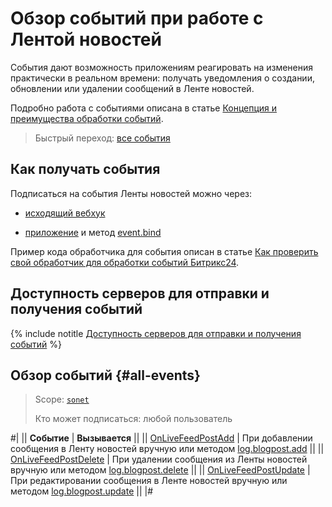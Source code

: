 # Обзор событий при работе с Лентой новостей

События дают возможность приложениям реагировать на изменения практически в реальном времени: получать уведомления о создании, обновлении или удалении сообщений в Ленте новостей.

Подробно работа с событиями описана в статье [Концепция и преимущества обработки событий](../../events/index.md).

> Быстрый переход: [все события](#all-events)

## Как получать события

Подписаться на события Ленты новостей можно через:

- [исходящий вебхук](../../../local-integrations/local-webhooks)

- [приложение](../../app-installation/index) и метод [event.bind](../../events/event-bind)

Пример кода обработчика для события описан в статье [Как проверить свой обработчик для обработки событий Битрикс24](../../events/test-handler).

## Доступность серверов для отправки и получения событий

{% include notitle [Доступность серверов для отправки и получения событий](../../../_includes/events-index.md) %}

## Обзор событий {#all-events}

> Scope: [`sonet`](../../scopes/permissions.md)
>
> Кто может подписаться: любой пользователь

#|
|| **Событие** | **Вызывается** ||
|| [OnLiveFeedPostAdd](./on-live-feed-post-add.md) | При добавлении сообщения в Ленту новостей вручную или методом [log.blogpost.add](../log-blogpost-add.md) ||
|| [OnLiveFeedPostDelete](./on-live-feed-post-delete.md) | При удалении сообщения из Ленты новостей вручную или методом [log.blogpost.delete](../log-blogpost-delete.md) ||
|| [OnLiveFeedPostUpdate](./on-live-feed-post-update.md) | При редактировании сообщения в Ленте новостей вручную или методом [log.blogpost.update](../log-blogpost-update.md) ||
|#